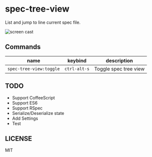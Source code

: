 # spec-tree-view

List and jump to line current spec file.

![screen cast](https://raw.github.com/hokaccha/atom-spec-tree-view/master/spec-tree-view.gif)

## Commands

|name|keybind|description|
|----|-------|-----------|
|`spec-tree-view:toggle`|`ctrl-alt-s`|Toggle spec tree view|

## TODO

* Support CoffeeScript
* Support ES6
* Support RSpec
* Serialize/Deserialize state
* Add Settings
* Test

## LICENSE

MIT
